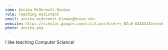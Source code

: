 ```yaml
---
name: Annika McDermott-Hinman
role: Teaching Assistant
email: annika_mcdermott-hinman@brown.edu
website: https://scholar.google.com/citations?user=\_02c8-UAAAAJ&hl=en&oi=ao
photo: annika.png
---
```


I like teaching Computer Science!
